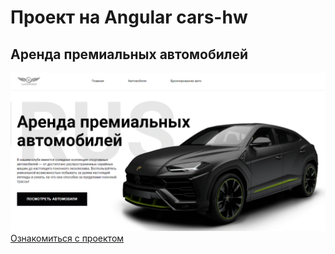 # Проект на Angular cars-hw
## Аренда премиальных автомобилей
![Ссылка](assets/img/car.png)
[Ознакомиться с проектом](https://answer-0885.github.io/cars-hw/)
